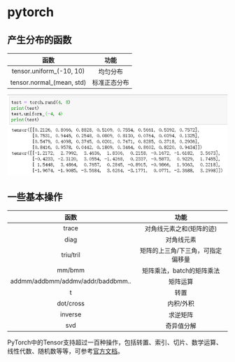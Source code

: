 # pytorch

## 产生分布的函数

函数 | 功能
:-: | :-:
tensor.uniform_(-10, 10) | 均匀分布
tensor.normal_(mean, std) | 标准正态分布

!['dyngq_images'](images/dyngq_2020-02-04-23-43-48.png)

## 一些基本操作

函数 | 功能
:-: | :-:
trace | 对角线元素之和(矩阵的迹)
diag | 对角线元素
triu/tril | 矩阵的上三角/下三角，可指定偏移量
mm/bmm | 矩阵乘法，batch的矩阵乘法
addmm/addbmm/addmv/addr/baddbmm.. | 矩阵运算
t | 转置
dot/cross | 内积/外积
inverse | 求逆矩阵
svd | 奇异值分解

PyTorch中的Tensor支持超过一百种操作，包括转置、索引、切片、数学运算、线性代数、随机数等等，可参考[官方文档](https://pytorch.org/docs/stable/tensors.html)。
